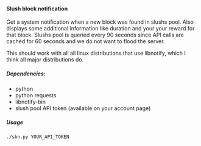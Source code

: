 #### Slush block notification
Get a system notification when a new block was found in slushs pool. Also displays some additional information like duration and your your reward for that block. Slushs pool is queried every 90 seconds since API calls are cached for 60 seconds and we do not want to flood the server.

This should work with all all linux distributions that use libnotify, which I think all major distributions do.

##### Dependencies:
* python
* python requests
* libnotify-bin
* slush pool API token (available on your account page)

##### Usage
`./sbn.py YOUR_API_TOKEN`
